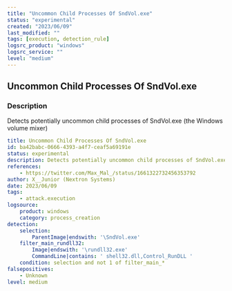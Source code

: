 ```yaml
---
title: "Uncommon Child Processes Of SndVol.exe"
status: "experimental"
created: "2023/06/09"
last_modified: ""
tags: [execution, detection_rule]
logsrc_product: "windows"
logsrc_service: ""
level: "medium"
---
```


## Uncommon Child Processes Of SndVol.exe

### Description

Detects potentially uncommon child processes of SndVol.exe (the Windows volume mixer)

```yml
title: Uncommon Child Processes Of SndVol.exe
id: ba42babc-0666-4393-a4f7-ceaf5a69191e
status: experimental
description: Detects potentially uncommon child processes of SndVol.exe (the Windows volume mixer)
references:
    - https://twitter.com/Max_Mal_/status/1661322732456353792
author: X__Junior (Nextron Systems)
date: 2023/06/09
tags:
    - attack.execution
logsource:
    product: windows
    category: process_creation
detection:
    selection:
        ParentImage|endswith: '\SndVol.exe'
    filter_main_rundll32:
        Image|endswith: '\rundll32.exe'
        CommandLine|contains: ' shell32.dll,Control_RunDLL '
    condition: selection and not 1 of filter_main_*
falsepositives:
    - Unknown
level: medium

```
